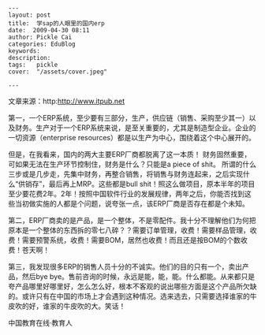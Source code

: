 
    ---
    layout: post  
    title:  学sap的人眼里的国内erp  
    date:  2009-04-30 08:11  
    author: Pickle Cai  
    categories: EduBlog  
    keywords: 
    description:   
    tags:	pickle   
    cover:  "/assets/cover.jpeg"  

    ---  
    
文章来源：http:http://www.itpub.net



 



第一，一个ERP系统，至少要有三部分，生产，供应链（销售、采购至少其一）以及财务。生产对于一个ERP系统来说，是至关重要的，尤其是制造型企业。企业的一切资源（enterprise resources）都是以生产为中心，围绕着这个中心展开的。



但是，在我看来，国内的两大主要ERP厂商都脱离了这一本质！ 财务固然重要，可如果无法在生产环节控制住，财务是什么？只能是a piece of shit。 所谓的什么三步或是几步走，先集中财务，再整合销售，将销售与财务连起来，之后实现什么“供销存”，最后再上MRP。这些都是bull shit！照这么做项目，原本半年的项目至少要花费2年。2年！按照中国软件行业的发展规律，两年之后，你能否找到这些当初做实施的人都是个问题，说夸张一点，该ERP厂商是否存在都是个未知。



第二，ERP厂商卖的是产品，是一个整体，不是零配件。我十分不理解他们为何把原本是一个整体的东西拆的零七八碎？？需要订单管理，收费！需要样品管理，收费！需要预警系统，收费！需要BOM，居然也收费！而且还是按BOM的个数收费！苍天啊！



 



第三，我发现很多ERP的销售人员十分的不诚实。他们的目的只有一个，卖出产品，然后bye bye。售前咨询的时候，永远是能，能，能。什么都能。从来都只是夸产品哪里好哪里好，怎么怎么好，根本不客观的说出哪些方面是这个产品所欠缺的。或许只有在中国的市场上才会遇到这种情况。选来选去，只需要选择谁家的牛皮吹的好，谁家的牛皮吹的大。笑话！ 



		    
 中国教育在线·教育人

